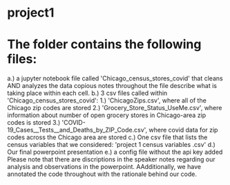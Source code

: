 # project1

# The folder contains the following files:
  a.) a jupyter notebook file called 'Chicago_census_stores_covid' that cleans AND analyzes the data copious notes throughout the file describe what is taking place within each cell.
  b.) 3 csv files called within 'Chicago_census_stores_covid':
      1.) 'ChicagoZips.csv', where all of the Chicago zip codes are stored
      2.) 'Grocery_Store_Status_UseMe.csv', where information about number of open grocery stores in Chicago-area zip codes is stored
      3.) 'COVID-19_Cases__Tests__and_Deaths_by_ZIP_Code.csv', where covid data for zip codes across the Chicago area are stored
  c.) One csv file that lists the census variables that we considered: 'project 1 census variables .csv'
  d.) Our final powerpoint presentation
  e.) a config file without the api key added
Please note that there are discriptions in the speaker notes regarding our analysis and observations in the powerpoint. AAdditionally, we have annotated the code throughout with the rationale behind our code.
